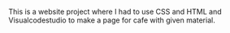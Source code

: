 This is a website project where I had to use CSS and HTML and Visualcodestudio to make a page for cafe with given material.
